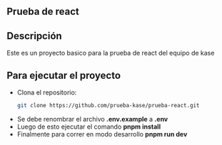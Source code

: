 ## Prueba de react

## Descripción
Este es un proyecto basico para la prueba de react del equipo de kase

## Para ejecutar el proyecto
- Clona el repositorio:
   ```bash
   git clone https://github.com/prueba-kase/prueba-react.git
- Se debe renombrar el archivo **.env.example** a **.env**
- Luego de esto ejecutar el comando **pnpm install**
- Finalmente para correr en modo desarrollo **pnpm run dev**


